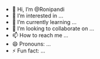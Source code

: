 - 👋 Hi, I’m @Ronipandi
- 👀 I’m interested in ...
- 🌱 I’m currently learning ...
- 💞️ I’m looking to collaborate on ...
- 📫 How to reach me ...
- 😄 Pronouns: ...
- ⚡ Fun fact: ...

<!---
Ronipandi/Ronipandi is a ✨ special ✨ repository because its `README.md` (this file) appears on your GitHub profile.
You can click the Preview link to take a look at your changes.
--->
